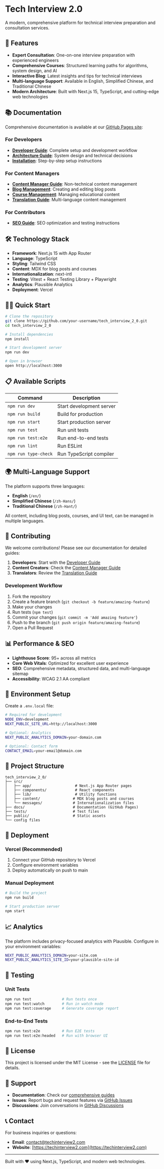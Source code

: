 # Tech Interview 2.0

A modern, comprehensive platform for technical interview preparation and consultation services.

## 🚀 Features

- **Expert Consultation**: One-on-one interview preparation with experienced engineers
- **Comprehensive Courses**: Structured learning paths for algorithms, system design, and AI
- **Interactive Blog**: Latest insights and tips for technical interviews
- **Multi-language Support**: Available in English, Simplified Chinese, and Traditional Chinese
- **Modern Architecture**: Built with Next.js 15, TypeScript, and cutting-edge web technologies

## 📚 Documentation

Comprehensive documentation is available at our [GitHub Pages site](https://your-username.github.io/tech_interview_2_0/):

### For Developers
- **[Developer Guide](https://your-username.github.io/tech_interview_2_0/developer/)**: Complete setup and development workflow
- **[Architecture Guide](https://your-username.github.io/tech_interview_2_0/architecture/)**: System design and technical decisions
- **[Installation](https://your-username.github.io/tech_interview_2_0/developer/installation.html)**: Step-by-step setup instructions

### For Content Managers
- **[Content Manager Guide](https://your-username.github.io/tech_interview_2_0/content-manager/)**: Non-technical content management
- **[Blog Management](https://your-username.github.io/tech_interview_2_0/content-manager/blog-posts.html)**: Creating and editing blog posts
- **[Course Management](https://your-username.github.io/tech_interview_2_0/content-manager/courses.html)**: Managing educational content
- **[Translation Guide](https://your-username.github.io/tech_interview_2_0/content-manager/translations.html)**: Multi-language content management

### For Contributors
- **[SEO Guide](./docs/SEO-GUIDE.md)**: SEO optimization and testing instructions

## 🛠️ Technology Stack

- **Framework**: Next.js 15 with App Router
- **Language**: TypeScript
- **Styling**: Tailwind CSS
- **Content**: MDX for blog posts and courses
- **Internationalization**: next-intl
- **Testing**: Vitest + React Testing Library + Playwright
- **Analytics**: Plausible Analytics
- **Deployment**: Vercel

## 🏃‍♂️ Quick Start

```bash
# Clone the repository
git clone https://github.com/your-username/tech_interview_2_0.git
cd tech_interview_2_0

# Install dependencies
npm install

# Start development server
npm run dev

# Open in browser
open http://localhost:3000
```

## 📋 Available Scripts

| Command | Description |
|---------|-------------|
| `npm run dev` | Start development server |
| `npm run build` | Build for production |
| `npm run start` | Start production server |
| `npm run test` | Run unit tests |
| `npm run test:e2e` | Run end-to-end tests |
| `npm run lint` | Run ESLint |
| `npm run type-check` | Run TypeScript compiler |

## 🌍 Multi-Language Support

The platform supports three languages:

- **English** (`/en/`)
- **Simplified Chinese** (`/zh-Hans/`)
- **Traditional Chinese** (`/zh-Hant/`)

All content, including blog posts, courses, and UI text, can be managed in multiple languages.

## 🤝 Contributing

We welcome contributions! Please see our documentation for detailed guides:

1. **Developers**: Start with the [Developer Guide](https://your-username.github.io/tech_interview_2_0/developer/)
2. **Content Creators**: Check the [Content Manager Guide](https://your-username.github.io/tech_interview_2_0/content-manager/)
3. **Translators**: Review the [Translation Guide](https://your-username.github.io/tech_interview_2_0/content-manager/translations.html)

### Development Workflow

1. Fork the repository
2. Create a feature branch (`git checkout -b feature/amazing-feature`)
3. Make your changes
4. Run tests (`npm test`)
5. Commit your changes (`git commit -m 'Add amazing feature'`)
6. Push to the branch (`git push origin feature/amazing-feature`)
7. Open a Pull Request

## 📊 Performance & SEO

- **Lighthouse Score**: 95+ across all metrics
- **Core Web Vitals**: Optimized for excellent user experience
- **SEO**: Comprehensive metadata, structured data, and multi-language sitemap
- **Accessibility**: WCAG 2.1 AA compliant

## 🔧 Environment Setup

Create a `.env.local` file:

```bash
# Required for development
NODE_ENV=development
NEXT_PUBLIC_SITE_URL=http://localhost:3000

# Optional: Analytics
NEXT_PUBLIC_ANALYTICS_DOMAIN=your-domain.com

# Optional: Contact form
CONTACT_EMAIL=your-email@domain.com
```

## 📁 Project Structure

```
tech_interview_2_0/
├── src/
│   ├── app/                    # Next.js App Router pages
│   ├── components/             # React components
│   ├── lib/                    # Utility functions
│   ├── content/               # MDX blog posts and courses
│   └── messages/              # Internationalization files
├── docs/                      # Documentation (GitHub Pages)
├── tests/                     # Test files
├── public/                    # Static assets
└── config files
```

## 🚀 Deployment

### Vercel (Recommended)

1. Connect your GitHub repository to Vercel
2. Configure environment variables
3. Deploy automatically on push to main

### Manual Deployment

```bash
# Build the project
npm run build

# Start production server
npm start
```

## 📈 Analytics

The platform includes privacy-focused analytics with Plausible. Configure in your environment variables:

```bash
NEXT_PUBLIC_ANALYTICS_DOMAIN=your-site.com
NEXT_PUBLIC_ANALYTICS_SITE_ID=your-plausible-site-id
```

## 🧪 Testing

### Unit Tests
```bash
npm run test              # Run tests once
npm run test:watch        # Run in watch mode
npm run test:coverage     # Generate coverage report
```

### End-to-End Tests
```bash
npm run test:e2e          # Run E2E tests
npm run test:e2e:headed   # Run with browser UI
```

## 📄 License

This project is licensed under the MIT License - see the [LICENSE](LICENSE) file for details.

## 🤝 Support

- **Documentation**: Check our [comprehensive guides](https://your-username.github.io/tech_interview_2_0/)
- **Issues**: Report bugs and request features via [GitHub Issues](https://github.com/your-username/tech_interview_2_0/issues)
- **Discussions**: Join conversations in [GitHub Discussions](https://github.com/your-username/tech_interview_2_0/discussions)

## 📞 Contact

For business inquiries or questions:
- **Email**: contact@techinterview2.com
- **Website**: [https://techinterview2.com](https://techinterview2.com)

---

Built with ❤️ using Next.js, TypeScript, and modern web technologies.

